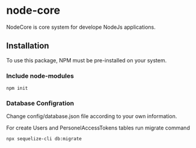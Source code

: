 # node-core

NodeCore is core system for develope NodeJs applications.

## Installation

To use this package, NPM must be pre-installed on your system.

### Include node-modules

```shell
npm init
```

### Database Configration

Change config/database.json file according to your own information.

For create Users and PersonelAccessTokens tables run migrate command

```shell
npx sequelize-cli db:migrate
```
